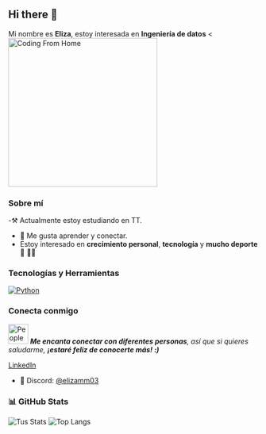 ## Hi there 👋



Mi nombre es **Eliza**, estoy interesada en **Ingeniería de datos** 
<
<img src="images/coding-from-home.png" alt="Coding From Home" width="300"/>

### Sobre mí

-⚒️ Actualmente estoy estudiando en TT.
- 🚀 Me gusta aprender y conectar.
- Estoy interesado en **crecimiento personal**, **tecnología** y **mucho deporte** 🏃 💪🏻


### Tecnologías y Herramientas

[![Python](https://img.shields.io/badge/-Python-3776AB?style=flat-square&logo=python&logoColor=white)](https://www.python.org/)

### Conecta conmigo

<p align="left">
  <img src="https://twemoji.maxcdn.com/v/latest/svg/1f465.svg" alt="People Icon" width="40" />
  <em><strong>Me encanta conectar con diferentes personas</strong>, así que si quieres saludarme, <strong>¡estaré feliz de conocerte más! :)</strong></em>
</p>




 [LinkedIn](www.linkedin.com/in/eliza-medina-) <!-- Cambia # por tu enlace de LinkedIn -->
 - 💬 Discord: [@elizamm03](https://linktr.ee/elizamm03)


### 📊 GitHub Stats

![Tus Stats](https://github-readme-stats.vercel.app/api?username=ELIZAMM&show_icons=true&theme=radical)
![Top Langs](https://github-readme-stats.vercel.app/api/top-langs/?username=ELIZAMM&layout=compact&theme=radical)




